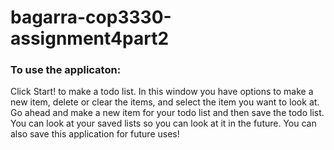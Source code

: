 # bagarra-cop3330-assignment4part2

### To use the applicaton:
Click Start! to make a todo list.
In this window you have options to make a new item, delete or clear the items, and select the item you want to look at.
Go ahead and make a new item for your todo list and then save the todo list.
You can look at your saved lists so you can look at it in the future.
You can also save this application for future uses!
